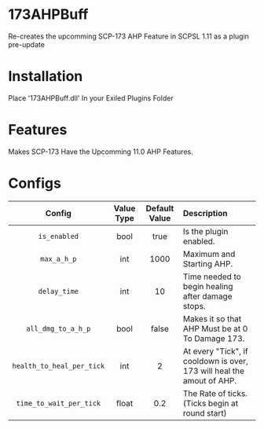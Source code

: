 # 173AHPBuff
Re-creates the upcomming SCP-173 AHP Feature in SCPSL 1.11 as a plugin pre-update


# Installation

Place '173AHPBuff.dll' In your Exiled Plugins Folder

# Features

Makes SCP-173 Have the Upcomming 11.0 AHP Features.

# Configs
| Config        | Value Type | Default Value | Description |
| :-------------: | :---------: | :------: | :--------- |
| `is_enabled` | bool | true | Is the plugin enabled.
| `max_a_h_p` | int | 1000 | Maximum and Starting AHP.
| `delay_time` | int | 10 | Time needed to begin healing after damage stops.
| `all_dmg_to_a_h_p` | bool | false | Makes it so that AHP Must be at 0 To Damage 173.
| `health_to_heal_per_tick` | int | 2 | At every "Tick", if cooldown is over, 173 will heal the amout of AHP.
| `time_to_wait_per_tick` | float | 0.2 | The Rate of ticks. (Ticks begin at round start)
